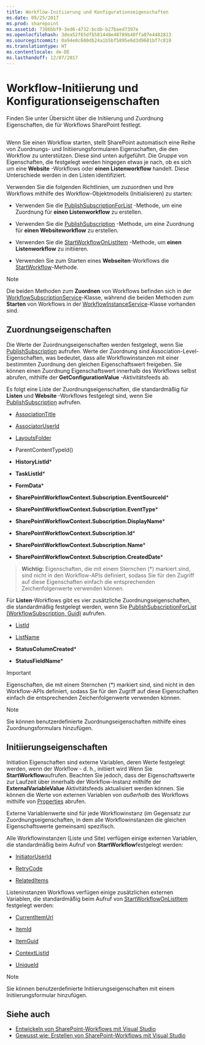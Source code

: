 ```yaml
---
title: Workflow-Initiierung und Konfigurationseigenschaften
ms.date: 09/25/2017
ms.prod: sharepoint
ms.assetid: 7386bbf9-3ed6-4732-bcdb-b27baed7397e
ms.openlocfilehash: 3dea52f65dfb581448e48789b40ffa07e4482813
ms.sourcegitcommit: 0a94e0c600db24a1b5bf5895e6d3d9681bf7c810
ms.translationtype: HT
ms.contentlocale: de-DE
ms.lasthandoff: 12/07/2017
---
```

# <a name="workflow-initiation-and-configuration-properties"></a>Workflow-Initiierung und Konfigurationseigenschaften
Finden Sie unter Übersicht über die Initiierung und Zuordnung Eigenschaften, die für Workflows SharePoint festlegt.
## 

Wenn Sie einen Workflow starten, stellt SharePoint automatisch eine Reihe von Zuordnungs- und Initiierungsformularen Eigenschaften, die den Workflow zu unterstützen. Diese sind unten aufgeführt. Die Gruppe von Eigenschaften, die festgelegt werden hingegen etwas je nach, ob es sich um eine **Website** -Workflows oder **einen Listenworkflow** handelt. Diese Unterschiede werden in den Listen identifiziert.
  
    
    
Verwenden Sie die folgenden Richtlinien, um zuzuordnen und Ihre Workflows mithilfe des Workflow-Objektmodells (Initialisieren) zu starten:
  
    
    

- Verwenden Sie die  [PublishSubscriptionForList]((https://msdn.microsoft.com/library/Microsoft.SharePoint.WorkflowServices.WorkflowSubscriptionService.PublishSubscriptionForList.aspx)) -Methode, um eine Zuordnung für **einen Listenworkflow** zu erstellen.
    
  
- Verwenden Sie die  [PublishSubscription]((https://msdn.microsoft.com/library/Microsoft.SharePoint.WorkflowServices.WorkflowSubscriptionService.PublishSubscription.aspx)) -Methode, um eine Zuordnung für **einen Websiteworkflow** zu erstellen.
    
  
- Verwenden Sie die  [StartWorkflowOnListItem]((https://msdn.microsoft.com/library/Microsoft.SharePoint.WorkflowServices.WorkflowInstanceService.StartWorkflowOnListItem.aspx)) -Methode, um **einen Listenworkflow** zu initiieren.
    
  
- Verwenden Sie zum Starten eines **Webseiten**-Workflows die [StartWorkflow]((https://msdn.microsoft.com/library/Microsoft.SharePoint.WorkflowServices.WorkflowInstanceService.StartWorkflow.aspx))-Methode.
    
> [!NOTE] 
> Die beiden Methoden zum **Zuordnen** von Workflows befinden sich in der [WorkflowSubscriptionService]((https://msdn.microsoft.com/library/Microsoft.SharePoint.WorkflowServices.WorkflowSubscriptionService.aspx))-Klasse, während die beiden Methoden zum **Starten** von Workflows in der [WorkflowInstanceService]((https://msdn.microsoft.com/library/Microsoft.SharePoint.WorkflowServices.WorkflowInstanceService.aspx))-Klasse vorhanden sind.
  
    
    


## <a name="association-properties"></a>Zuordnungseigenschaften

Die Werte der Zuordnungseigenschaften werden festgelegt, wenn Sie  [PublishSubscription]((https://msdn.microsoft.com/library/Microsoft.SharePoint.WorkflowServices.WorkflowSubscriptionService.PublishSubscription.aspx)) aufrufen. Werte der Zuordnung sind Association-Level-Eigenschaften, was bedeutet, dass alle Workflowinstanzen mit einer bestimmten Zuordnung den gleichen Eigenschaftswert freigeben. Sie können einen Zuordnung Eigenschaftswert innerhalb des Workflows selbst abrufen, mithilfe der **GetConfigurationValue** -Aktivitätsfeeds ab.
  
    
    
Es folgt eine Liste der Zuordnungseigenschaften, die standardmäßig für **Listen** und **Website** -Workflows festgelegt sind, wenn Sie [PublishSubscription]((https://msdn.microsoft.com/library/Microsoft.SharePoint.WorkflowServices.WorkflowSubscriptionService.PublishSubscription.aspx)) aufrufen.
  
    
    

-  [AssociationTitle]((https://msdn.microsoft.com/library/Microsoft.SharePoint.WorkflowServices.WorkflowConfigurationPropertyName.AssociationTitle.aspx))
    
  
-  [AssociatorUserId]((https://msdn.microsoft.com/library/Microsoft.SharePoint.WorkflowServices.WorkflowConfigurationPropertyName.AssociatorUserId.aspx))
    
  
-  [LayoutsFolder]((https://msdn.microsoft.com/library/Microsoft.SharePoint.WorkflowServices.WorkflowConfigurationPropertyName.LayoutsFolder.aspx))
    
  
-  ParentContentTypeId()
    
  
- **HistoryListId***
    
  
- **TaskListId***
    
  
- **FormData***
    
  
- **SharePointWorkflowContext.Subscription.EventSourceId***
    
  
- **SharePointWorkflowContext.Subscription.EventType***
    
  
- **SharePointWorkflowContext.Subscription.DisplayName***
    
  
- **SharePointWorkflowContext.Subscription.Id***
    
  
- **SharePointWorkflowContext.Subscription.Name***
    
  
- **SharePointWorkflowContext.Subscription.CreatedDate***
    
  

> **Wichtig:** Eigenschaften, die mit einem Sternchen (\*) markiert sind, sind nicht in den Workflow-APIs definiert, sodass Sie für den Zugriff auf diese Eigenschaften einfach die entsprechenden Zeichenfolgenwerte verwenden können. 
  
    
    

Für **Listen**-Workflows gibt es vier zusätzliche Zuordnungseigenschaften, die standardmäßig festgelegt werden, wenn Sie [PublishSubscriptionForList (WorkflowSubscription, Guid)]((https://msdn.microsoft.com/library/Microsoft.SharePoint.WorkflowServices.WorkflowSubscriptionService.PublishSubscriptionForList.aspx)) aufrufen.
  
    
    

-  [ListId]((https://msdn.microsoft.com/library/Microsoft.SharePoint.WorkflowServices.WorkflowConfigurationPropertyName.ListId.aspx))
    
  
-  [ListName]((https://msdn.microsoft.com/library/Microsoft.SharePoint.WorkflowServices.WorkflowConfigurationPropertyName.ListName.aspx))
    
  
- **StatusColumnCreated***
    
  
- **StatusFieldName***
    
  

> [!IMPORTANT] 
> Eigenschaften, die mit einem Sternchen (\*) markiert sind, sind nicht in den Workflow-APIs definiert, sodass Sie für den Zugriff auf diese Eigenschaften einfach die entsprechenden Zeichenfolgenwerte verwenden können. 
  
> [!NOTE] 
> Sie können benutzerdefinierte Zuordnungseigenschaften mithilfe eines Zuordnungsformulars hinzufügen. 
  
    
    


## <a name="initiation-properties"></a>Initiierungseigenschaften

Initiation Eigenschaften sind externe Variablen, deren Werte festgelegt werden, wenn der Workflow - d. h., initiiert wird Wenn Sie **StartWorkflow**aufrufen. Beachten Sie jedoch, dass der Eigenschaftswerte zur Laufzeit über innerhalb der Workflow-Instanz mithilfe der **ExternalVariableValue** Aktivitätsfeeds aktualisiert werden können. Sie können die Werte von externen Variablen von *außerhalb*  des Workflows mithilfe von [Properties]((https://msdn.microsoft.com/library/Microsoft.SharePoint.WorkflowServices.WorkflowInstance.Properties.aspx)) abrufen.
  
    
    
Externe Variablenwerte sind für jede Workflowinstanz (im Gegensatz zur Zuordnungseigenschaften, in dem alle Workflowinstanzen die gleichen Eigenschaftswerte gemeinsam) spezifisch. 
  
    
    
Alle Workflowinstanzen (Liste und Site) verfügen einige externen Variablen, die standardmäßig beim Aufruf von **StartWorkflow**festgelegt werden:
  
    
    

-  [InitiatorUserId]((https://msdn.microsoft.com/library/Microsoft.SharePoint.WorkflowServices.ExternalVariableName.InitiatorUserId.aspx))
    
  
-  [RetryCode]((https://msdn.microsoft.com/library/Microsoft.SharePoint.WorkflowServices.ExternalVariableName.RetryCode.aspx))
    
  
-  [RelatedItems]((https://msdn.microsoft.com/library/Microsoft.SharePoint.WorkflowServices.ExternalVariableName.RelatedItems.aspx))
    
  
Listeninstanzen Workflows verfügen einige zusätzlichen externen Variablen, die standardmäßig beim Aufruf von  [StartWorkflowOnListItem]((https://msdn.microsoft.com/library/Microsoft.SharePoint.WorkflowServices.WorkflowInstanceService.StartWorkflowOnListItem.aspx)) festgelegt werden:
  
    
    

-  [CurrentItemUrl]((https://msdn.microsoft.com/library/Microsoft.SharePoint.WorkflowServices.ExternalVariableName.CurrentItemUrl.aspx))
    
  
-  [ItemId]((https://msdn.microsoft.com/library/Microsoft.SharePoint.WorkflowServices.ExternalVariableName.ItemId.aspx))
    
  
-  [ItemGuid]((https://msdn.microsoft.com/library/Microsoft.SharePoint.WorkflowServices.ExternalVariableName.ItemGuid.aspx))
    
  
-  [ContextListId]((https://msdn.microsoft.com/library/Microsoft.SharePoint.WorkflowServices.ExternalVariableName.ContextListId.aspx))
    
  
-  [UniqueId]((https://msdn.microsoft.com/library/Microsoft.SharePoint.WorkflowServices.ExternalVariableName.UniqueId.aspx))
    
> [!NOTE] 
> Sie können benutzerdefinierte Initiierungseigenschaften mit einem Initiierungsformular hinzufügen. 
  
    
    


## <a name="see-also"></a>Siehe auch
<a name="bk_addresources"> </a>

-  [Entwickeln von SharePoint-Workflows mit Visual Studio](develop-sharepoint-workflows-using-visual-studio.md)
-  [Gewusst wie: Erstellen von SharePoint-Workflows mit Visual Studio](how-to-create-sharepoint-workflows-using-visual-studio.md)
    
  

  
    
    

